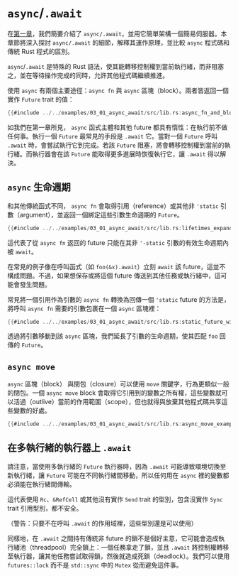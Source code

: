 # `async`/`.await`

在[第一章][the first chapter]，我們簡要介紹了 `async/.await`，並用它簡單架構一個簡易伺服器。本章節將深入探討 `async/.await` 的細節，解釋其運作原理，並比較 `async` 程式碼和傳統 Rust 程式的區別。

`async`/`.await` 是特殊的 Rust 語法，使其能轉移控制權到當前執行緒，而非阻塞之，並在等待操作完成的同時，允許其他程式碼繼續推進。

使用 `async` 有兩個主要途徑：`async fn` 與 `async` 區塊（block）。兩者皆返回一個實作 `Future` trait 的值：

```rust
{{#include ../../examples/03_01_async_await/src/lib.rs:async_fn_and_block_examples}}
```

如我們在第一章所見， `async` 函式主體和其他 future 都具有惰性：在執行前不做任何事。執行一個 `Future` 最常見的手段是 `.await` 它。當對一個 `Future` 呼叫 `.await` 時，會嘗試執行它到完成。若該 `Future` 阻塞，將會轉移控制權到當前的執行緒。而執行器會在該 `Future` 能取得更多進展時恢復執行它，讓 `.await` 得以解決。

## `async` 生命週期

和其他傳統函式不同， `async fn` 會取得引用（reference）或其他非 `'static` 引數（argument），並返回一個綁定這些引數生命週期的 `Future`。

```rust
{{#include ../../examples/03_01_async_await/src/lib.rs:lifetimes_expanded}}
```

這代表了從 `async fn` 返回的 future 只能在其非 `'-static` 引數的有效生命週期內被 `await`。

在常見的例子像在呼叫函式（如 `foo(&x).await`）立刻 `await` 該 future，這並不構成問題。不過，如果想保存或將這個 future 傳送到其他任務或執行緒中，這可能會發生問題。

常見將一個引用作為引數的 `async fn` 轉換為回傳一個 `'static` future 的方法是，將呼叫 `async fn` 需要的引數包裹在一個 `async` 區塊裡：

```rust
{{#include ../../examples/03_01_async_await/src/lib.rs:static_future_with_borrow}}
```

透過將引數移動到該 `async` 區塊，我們延長了引數的生命週期，使其匹配 `foo` 回傳的 `Future`。

## `async move`

`async` 區塊（block） 與閉包（closure）可以使用 `move` 關鍵字，行為更類似一般的閉包。一個 `async move` block 會取得它引用到的變數之所有權，這些變數就可以活過（outlive）當前的作用範圍（scope），但也就得與放棄其他程式碼共享這些變數的好處。

```rust
{{#include ../../examples/03_01_async_await/src/lib.rs:async_move_examples}}
```

## 在多執行緒的執行器上 `.await`

請注意，當使用多執行緒的 `Future` 執行器時，因為 `.await` 可能導致環境切換至新執行緒，讓 `Future` 可能在不同執行緒間移動，所以任何用在 `async` 裡的變數都必須能在執行緒間傳輸。

這代表使用 `Rc`、`&RefCell` 或其他沒有實作 `Send` trait 的型別，包含沒實作 `Sync` trait 引用型別，都不安全。

（警告：只要不在呼叫 `.await` 的作用域裡，這些型別還是可以使用）

同樣地，在 `.await` 之間持有傳統非 future 的鎖不是個好主意，它可能會造成執行緒池（threadpool）完全鎖上：一個任務拿走了鎖，並且 `.await` 將控制權轉移至執行器，讓其他任務嘗試取得鎖，然後就造成死鎖（deadlock）。我們可以使用 `futures::lock` 而不是 `std::sync` 中的 `Mutex` 從而避免這件事。

[the first chapter]: ../01_getting_started/04_async_await_primer.md
